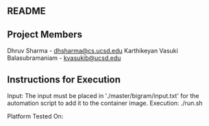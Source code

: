 README
------


Project Members
---------------
Dhruv Sharma - dhsharma@cs.ucsd.edu
Karthikeyan Vasuki Balasubramaniam - kvasukib@ucsd.edu


Instructions for Execution
--------------------------

Input: The input must be placed in './master/bigram/input.txt' for the automation script to add it to the container image.
Execution: ./run.sh

Platform Tested On:

